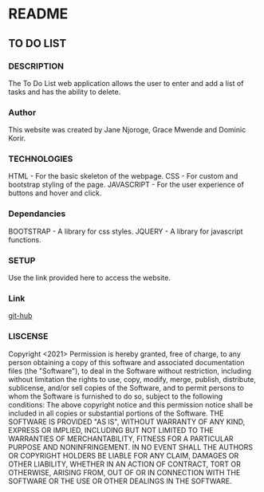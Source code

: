 # README
## TO DO LIST
### DESCRIPTION
The To Do List web application allows the user to enter and add a list of tasks and has the ability to delete.
### Author
This website was created by Jane Njoroge, Grace Mwende and Dominic Korir.
### TECHNOLOGIES
HTML - For the basic skeleton of the webpage.
CSS - For custom and bootstrap styling of the page.
JAVASCRIPT - For the user experience of buttons and hover and click.
### Dependancies
BOOTSTRAP - A library for css styles.
JQUERY - A library for javascript functions.
### SETUP
Use the link provided here to access the website.
### Link
[git-hub](https://njoroge-jane.github.io/To-do-list/)
### LISCENSE
Copyright   <2021> 
Permission is hereby granted, free of charge, to any person obtaining a copy of this software and associated documentation files (the "Software"), to deal in the Software without restriction, including without limitation the rights to use, copy, modify, merge, publish, distribute, sublicense, and/or sell copies of the Software, and to permit persons to whom the Software is furnished to do so, subject to the following conditions:
The above copyright notice and this permission notice shall be included in all copies or substantial portions of the Software.
THE SOFTWARE IS PROVIDED "AS IS", WITHOUT WARRANTY OF ANY KIND, EXPRESS OR IMPLIED, INCLUDING BUT NOT LIMITED TO THE WARRANTIES OF MERCHANTABILITY, FITNESS FOR A PARTICULAR PURPOSE AND NONINFRINGEMENT. IN NO EVENT SHALL THE AUTHORS OR COPYRIGHT HOLDERS BE LIABLE FOR ANY CLAIM, DAMAGES OR OTHER LIABILITY, WHETHER IN AN ACTION OF CONTRACT, TORT OR OTHERWISE, ARISING FROM, OUT OF OR IN CONNECTION WITH THE SOFTWARE OR THE USE OR OTHER DEALINGS IN THE SOFTWARE.